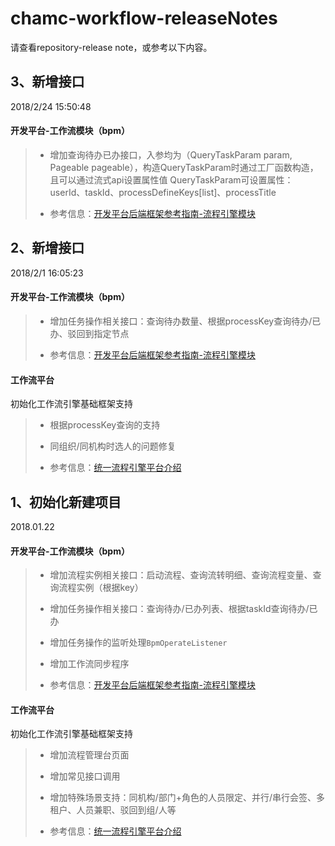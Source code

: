 # chamc-workflow-releaseNotes

请查看repository-release note，或参考以下内容。

## 3、新增接口 ##

2018/2/24 15:50:48

#### 开发平台-工作流模块（bpm） ####

> - 增加查询待办已办接口，入参均为（QueryTaskParam param, Pageable pageable），构造QueryTaskParam时通过工厂函数构造，且可以通过流式api设置属性值
> QueryTaskParam可设置属性：userId、taskId、processDefineKeys[list]、processTitle
>
>- 参考信息：[开发平台后端框架参考指南-流程引擎模块](http://hq-spsdocument/_layouts/15/DocIdRedir.aspx?ID=C2A742TNNUZA-1797567310-1214)

## 2、新增接口 ##

2018/2/1 16:05:23

#### 开发平台-工作流模块（bpm） ####

> - 增加任务操作相关接口：查询待办数量、根据processKey查询待办/已办、驳回到指定节点
> 
>- 参考信息：[开发平台后端框架参考指南-流程引擎模块](http://hq-spsdocument/_layouts/15/DocIdRedir.aspx?ID=C2A742TNNUZA-1797567310-1214)

#### 工作流平台 ####

初始化工作流引擎基础框架支持

> - 根据processKey查询的支持
> - 同组织/同机构时选人的问题修复
>
> - 参考信息：[统一流程引擎平台介绍](http://hq-spsdocument/_layouts/15/DocIdRedir.aspx?ID=C2A742TNNUZA-1797567310-1222)

## 1、初始化新建项目 ##

2018.01.22

#### 开发平台-工作流模块（bpm） ####

> - 增加流程实例相关接口：启动流程、查询流转明细、查询流程变量、查询流程实例（根据key）
> - 增加任务操作相关接口：查询待办/已办列表、根据taskId查询待办/已办
> 
> - 增加任务操作的监听处理`BpmOperateListener`
> 
> - 增加工作流同步程序
>- 参考信息：[开发平台后端框架参考指南-流程引擎模块](http://hq-spsdocument/_layouts/15/DocIdRedir.aspx?ID=C2A742TNNUZA-1797567310-1214)

#### 工作流平台 ####

初始化工作流引擎基础框架支持

> - 增加流程管理台页面
> - 增加常见接口调用
> 
> - 增加特殊场景支持：同机构/部门+角色的人员限定、并行/串行会签、多租户、人员兼职、驳回到组/人等
> - 参考信息：[统一流程引擎平台介绍](http://hq-spsdocument/_layouts/15/DocIdRedir.aspx?ID=C2A742TNNUZA-1797567310-1222)
